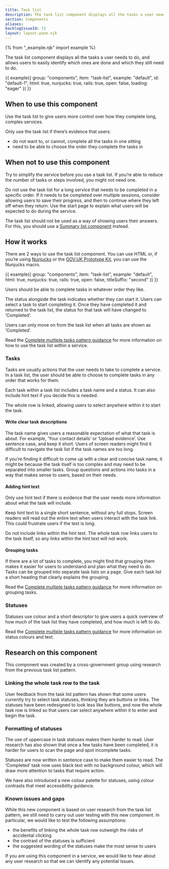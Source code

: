 ```yaml
---
title: Task list
description: The task list component displays all the tasks a user needs to do, and allows users to easily identify which ones are done and which they still need to do.
section: Components
aliases:
backlogIssueId: 72
layout: layout-pane.njk
---
```


{% from "_example.njk" import example %}

The task list component displays all the tasks a user needs to do, and allows users to easily identify which ones are done and which they still need to do.

{{ example({ group: "components", item: "task-list", example: "default", id: "default-1", html: true, nunjucks: true, rails: true, open: false, loading: "eager" }) }}

## When to use this component

Use the task list to give users more control over how they complete long, complex services.

Only use the task list if there’s evidence that users:

- do not want to, or cannot, complete all the tasks in one sitting
- need to be able to choose the order they complete the tasks in

## When not to use this component

Try to simplify the service before you use a task list. If you’re able to reduce the number of tasks or steps involved, you might not need one.

Do not use the task list for a long service that needs to be completed in a specific order. If it needs to be completed over multiple sessions, consider allowing users to save their progress, and then to continue where they left off when they return. Use the start page to explain what users will be expected to do during the service.

The task list should not be used as a way of showing users their answers. For this, you should use a [Summary list component](/components/summary-list/) instead.

## How it works

There are 2 ways to use the task list component. You can use HTML or, if you’re using [Nunjucks](https://mozilla.github.io/nunjucks/) or the [GOV.UK Prototype Kit](https://govuk-prototype-kit.herokuapp.com), you can use the Nunjucks macro.

{{ example({ group: "components", item: "task-list", example: "default", html: true, nunjucks: true, rails: true, open: false, titleSuffix: "second" }) }}

Users should be able to complete tasks in whatever order they like.

The status alongside the task indicates whether they can start it. Users can select a task to start completing it. Once they have completed it and returned to the task list, the status for that task will have changed to ‘Completed’.

Users can only move on from the task list when all tasks are shown as ‘Completed’.

Read the [Complete multiple tasks pattern guidance](/patterns/complete-multiple-tasks/) for more information on how to use the task list within a service.

### Tasks

Tasks are usually actions that the user needs to take to complete a service. In a task list, the user should be able to choose to complete tasks in any order that works for them.

Each task within a task list includes a task name and a status. It can also include hint text if you decide this is needed.

The whole row is linked, allowing users to select anywhere within it to start the task.

#### Write clear task descriptions

The task name gives users a reasonable expectation of what that task is about. For example, ‘Your contact details’ or ‘Upload evidence’. Use sentence case, and keep it short. Users of screen readers might find it difficult to navigate the task list if the task names are too long.

If you’re finding it difficult to come up with a clear and concise task name, it might be because the task itself is too complex and may need to be separated into smaller tasks. Group questions and actions into tasks in a way that makes sense to users, based on their needs.

#### Adding hint text

Only use hint text if there is evidence that the user needs more information about what the task will include.

Keep hint text to a single short sentence, without any full stops. Screen readers will read out the entire text when users interact with the task link. This could frustrate users if the text is long.

Do not include links within the hint text. The whole task row links users to the task itself, so any links within the hint text will not work.

#### Grouping tasks

If there are a lot of tasks to complete, you might find that grouping them makes it easier for users to understand and plan what they need to do. Tasks can be grouped into separate task lists on a page. Give each task list a short heading that clearly explains the grouping.

Read the [Complete multiple tasks pattern guidance](/patterns/complete-multiple-tasks/) for more information on grouping tasks.

### Statuses

Statuses use colour and a short descriptor to give users a quick overview of how much of the task list they have completed, and how much is left to do.

Read the [Complete multiple tasks pattern guidance](/patterns/complete-multiple-tasks/) for more information on status colours and text.

## Research on this component

This component was created by a cross-government group using research from the previous task list pattern.

### Linking the whole task row to the task

User feedback from the task list pattern has shown that some users currently try to select task statuses, thinking they are buttons or links. The statuses have been redesigned to look less like buttons, and now the whole task row is linked so that users can select anywhere within it to enter and begin the task.

### Formatting of statuses

The use of uppercase in task statuses makes them harder to read. User research has also shown that once a few tasks have been completed, it is harder for users to scan the page and spot incomplete tasks.

Statuses are now written in sentence case to make them easier to read. The ‘Completed’ task now uses black text with no background colour, which will draw more attention to tasks that require action.

We have also introduced a new colour palette for statuses, using colour contrasts that meet accessibility guidance.

### Known issues and gaps

While this new component is based on user research from the task list pattern, we still need to carry out user testing with this new component. In particular, we would like to test the following assumptions:

- the benefits of linking the whole task row outweigh the risks of accidental clicking
- the contrast of the statuses is sufficient
- the suggested wording of the statuses make the most sense to users

If you are using this component in a service, we would like to hear about any user research so that we can identify any potential issues.
